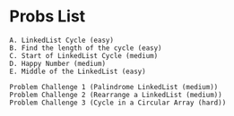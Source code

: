 # Probs List

    A. LinkedList Cycle (easy)
    B. Find the length of the cycle (easy)
    C. Start of LinkedList Cycle (medium)
    D. Happy Number (medium)
    E. Middle of the LinkedList (easy)

    Problem Challenge 1 (Palindrome LinkedList (medium))
    Problem Challenge 2 (Rearrange a LinkedList (medium))
    Problem Challenge 3 (Cycle in a Circular Array (hard))
